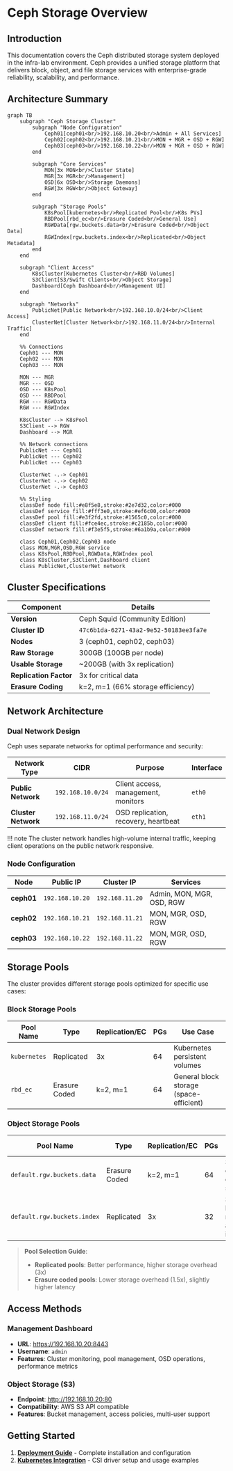# Ceph Storage Overview

## Introduction

This documentation covers the Ceph distributed storage system deployed in the infra-lab environment. Ceph provides a unified storage platform that delivers block, object, and file storage services with enterprise-grade reliability, scalability, and performance.

## Architecture Summary

```mermaid
graph TB
    subgraph "Ceph Storage Cluster"
        subgraph "Node Configuration"
            Ceph01[ceph01<br/>192.168.10.20<br/>Admin + All Services]
            Ceph02[ceph02<br/>192.168.10.21<br/>MON + MGR + OSD + RGW]
            Ceph03[ceph03<br/>192.168.10.22<br/>MON + MGR + OSD + RGW]
        end
        
        subgraph "Core Services"
            MON[3x MON<br/>Cluster State]
            MGR[3x MGR<br/>Management]
            OSD[6x OSD<br/>Storage Daemons]
            RGW[3x RGW<br/>Object Gateway]
        end
        
        subgraph "Storage Pools"
            K8sPool[kubernetes<br/>Replicated Pool<br/>K8s PVs]
            RBDPool[rbd_ec<br/>Erasure Coded<br/>General Use]
            RGWData[rgw.buckets.data<br/>Erasure Coded<br/>Object Data]
            RGWIndex[rgw.buckets.index<br/>Replicated<br/>Object Metadata]
        end
    end
    
    subgraph "Client Access"
        K8sCluster[Kubernetes Cluster<br/>RBD Volumes]
        S3Client[S3/Swift Clients<br/>Object Storage]
        Dashboard[Ceph Dashboard<br/>Management UI]
    end
    
    subgraph "Networks"
        PublicNet[Public Network<br/>192.168.10.0/24<br/>Client Access]
        ClusterNet[Cluster Network<br/>192.168.11.0/24<br/>Internal Traffic]
    end
    
    %% Connections
    Ceph01 --- MON
    Ceph02 --- MON
    Ceph03 --- MON
    
    MON --- MGR
    MGR --- OSD
    OSD --- K8sPool
    OSD --- RBDPool
    RGW --- RGWData
    RGW --- RGWIndex
    
    K8sCluster --> K8sPool
    S3Client --> RGW
    Dashboard --> MGR
    
    %% Network connections
    PublicNet --- Ceph01
    PublicNet --- Ceph02
    PublicNet --- Ceph03
    
    ClusterNet -.-> Ceph01
    ClusterNet -.-> Ceph02
    ClusterNet -.-> Ceph03
    
    %% Styling
    classDef node fill:#e8f5e8,stroke:#2e7d32,color:#000
    classDef service fill:#fff3e0,stroke:#ef6c00,color:#000
    classDef pool fill:#e3f2fd,stroke:#1565c0,color:#000
    classDef client fill:#fce4ec,stroke:#c2185b,color:#000
    classDef network fill:#f3e5f5,stroke:#6a1b9a,color:#000
    
    class Ceph01,Ceph02,Ceph03 node
    class MON,MGR,OSD,RGW service
    class K8sPool,RBDPool,RGWData,RGWIndex pool
    class K8sCluster,S3Client,Dashboard client
    class PublicNet,ClusterNet network
```

## Cluster Specifications

| Component | Details |
|-----------|---------|
| **Version** | Ceph Squid (Community Edition) |
| **Cluster ID** | `47c6b1da-6271-43a2-9e52-50183ee3fa7e` |
| **Nodes** | 3 (ceph01, ceph02, ceph03) |
| **Raw Storage** | 300GB (100GB per node) |
| **Usable Storage** | ~200GB (with 3x replication) |
| **Replication Factor** | 3x for critical data |
| **Erasure Coding** | k=2, m=1 (66% storage efficiency) |

## Network Architecture

### Dual Network Design

Ceph uses separate networks for optimal performance and security:

| Network Type | CIDR | Purpose | Interface |
|--------------|------|---------|-----------|
| **Public Network** | `192.168.10.0/24` | Client access, management, monitors | `eth0` |
| **Cluster Network** | `192.168.11.0/24` | OSD replication, recovery, heartbeat | `eth1` |

!!! note
    The cluster network handles high-volume internal traffic, keeping client operations on the public network responsive.

### Node Configuration

| Node | Public IP | Cluster IP | Services |
|------|-----------|------------|----------|
| **ceph01** | `192.168.10.20` | `192.168.11.20` | Admin, MON, MGR, OSD, RGW |
| **ceph02** | `192.168.10.21` | `192.168.11.21` | MON, MGR, OSD, RGW |
| **ceph03** | `192.168.10.22` | `192.168.11.22` | MON, MGR, OSD, RGW |

## Storage Pools

The cluster provides different storage pools optimized for specific use cases:

### Block Storage Pools

| Pool Name | Type | Replication/EC | PGs | Use Case |
|-----------|------|----------------|-----|----------|
| `kubernetes` | Replicated | 3x | 64 | Kubernetes persistent volumes |
| `rbd_ec` | Erasure Coded | k=2, m=1 | 64 | General block storage (space-efficient) |

### Object Storage Pools

| Pool Name | Type | Replication/EC | PGs | Use Case |
|-----------|------|----------------|-----|----------|
| `default.rgw.buckets.data` | Erasure Coded | k=2, m=1 | 64 | S3 object data storage |
| `default.rgw.buckets.index` | Replicated | 3x | 32 | S3 bucket metadata and indexes |

> **Pool Selection Guide**:
> - **Replicated pools**: Better performance, higher storage overhead (3x)
> - **Erasure coded pools**: Lower storage overhead (1.5x), slightly higher latency

## Access Methods

### Management Dashboard
- **URL**: https://192.168.10.20:8443
- **Username**: `admin`
- **Features**: Cluster monitoring, pool management, OSD operations, performance metrics

### Object Storage (S3)
- **Endpoint**: http://192.168.10.20:80
- **Compatibility**: AWS S3 API compatible
- **Features**: Bucket management, access policies, multi-user support

## Getting Started

1. **[Deployment Guide](deployment.md)** - Complete installation and configuration
2. **[Kubernetes Integration](integrations/kubernetes.md)** - CSI driver setup and usage examples